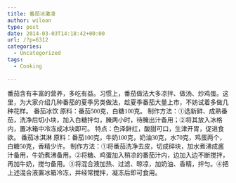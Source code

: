 ```yaml
---
title: 番茄冰激凌
author: wiloon
type: post
date: 2014-03-03T14:18:42+00:00
url: /?p=6312
categories:
  - Uncategorized
tags:
  - Cooking

---
```

番茄含有丰富的营养，多吃有益。习惯上，番茄做法大多凉拌、做汤、炒鸡蛋。这里，为大家介绍几种番茄的夏季另类做法，趁夏季番茄大量上市，不妨试着多做几种花样。 <wbr /> 番茄冰饮 <wbr /> 原料：番茄<span style="font-family: 'Times New Roman';">500<span style="font-family: 宋体;">克，白糖<span style="font-family: 'Times New Roman';">100<span style="font-family: 宋体;">克。 <wbr /> 制作方法：①选新鲜、成熟番茄，洗净后切小块，加入白糖拌匀，腌两小时，待腌出汁备用；②将其放入冰格内，置冰箱中冷冻成冰块即可。 <wbr /> 特点：色泽鲜红，酸甜可口，生津开胃，促进食欲。 <wbr /> 番茄冰淇淋 <wbr /> 原料：番茄<span style="font-family: 'Times New Roman';">100<span style="font-family: 宋体;">克，牛奶<span style="font-family: 'Times New Roman';">100<span style="font-family: 宋体;">克，奶油<span style="font-family: 'Times New Roman';">30<span style="font-family: 宋体;">克，水<span style="font-family: 'Times New Roman';">70<span style="font-family: 宋体;">克，鸡蛋两个，白糖<span style="font-family: 'Times New Roman';">50<span style="font-family: 宋体;">克，香精少许。 <wbr /> 制作方法：①将番茄洗净去皮，切成碎块，加水煮沸成酱汁备用，牛奶煮沸备用。②将糖、鸡蛋加入稍凉的番茄汁内，边加入边不断搅拌，再加牛奶，搅匀备用。③将混合液加热、过滤、晾凉，加奶油、香精，拌匀。④把上述混合液置冰箱冷冻，并经常搅拌，凝冻后即可食用。